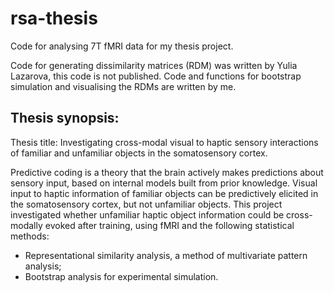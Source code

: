 # rsa-thesis
Code for analysing 7T fMRI data for my thesis project.

Code for generating dissimilarity matrices (RDM) was written by Yulia Lazarova, this code is not published.
Code and functions for bootstrap simulation and visualising the RDMs are written by me.

## Thesis synopsis:
Thesis title: Investigating cross-modal visual to haptic sensory interactions of familiar and unfamiliar objects in the somatosensory cortex.

Predictive coding is a theory that the brain actively makes predictions about sensory input, based on internal models built from prior knowledge.
Visual input to haptic information of familiar objects can be predictively elicited in the somatosensory cortex, but not unfamiliar objects.
This project investigated whether unfamiliar haptic object information could be cross-modally evoked after training, using fMRI and the following statistical methods:

- Representational similarity analysis, a method of multivariate pattern analysis;
- Bootstrap analysis for experimental simulation.
